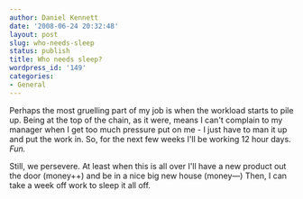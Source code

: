 ```yaml
---
author: Daniel Kennett
date: '2008-06-24 20:32:48'
layout: post
slug: who-needs-sleep
status: publish
title: Who needs sleep?
wordpress_id: '149'
categories:
- General
---
```


Perhaps the most gruelling part of my job is when the workload starts to pile up. Being at the top of the chain, as it were, means I can't complain to my manager when I get too much pressure put on me - I just have to man it up and put the work in. So, for the next few weeks I'll be working 12 hour days. <em>Fun.</em>

Still, we persevere. At least when this is all over I'll have a new product out the door (money++) and be in a nice big new house (money––) Then, I can take a week off work to sleep it all off. 

